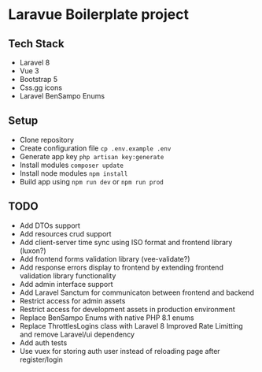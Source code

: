 # Laravue Boilerplate project

## Tech Stack

-   Laravel 8
-   Vue 3
-   Bootstrap 5
-   Css.gg icons
-   Laravel BenSampo Enums

## Setup

-   Clone repository
-   Create configuration file `cp .env.example .env`
-   Generate app key `php artisan key:generate`
-   Install modules `composer update`
-   Install node modules `npm install`
-   Build app using `npm run dev` or `npm run prod`

## TODO

-   Add DTOs support
-   Add resources crud support
-   Add client-server time sync using ISO format and frontend library (luxon?)
-   Add frontend forms validation library (vee-validate?)
-   Add response errors display to frontend by extending frontend validation library functionality
-   Add admin interface support
-   Add Laravel Sanctum for communicaton between frontend and backend
-   Restrict access for admin assets
-   Restrict access for development assets in production environment
-   Replace BenSampo Enums with native PHP 8.1 enums
-   Replace ThrottlesLogins class with Laravel 8 Improved Rate Limitting and remove Laravel/ui dependency
-   Add auth tests
-   Use vuex for storing auth user instead of reloading page after register/login
